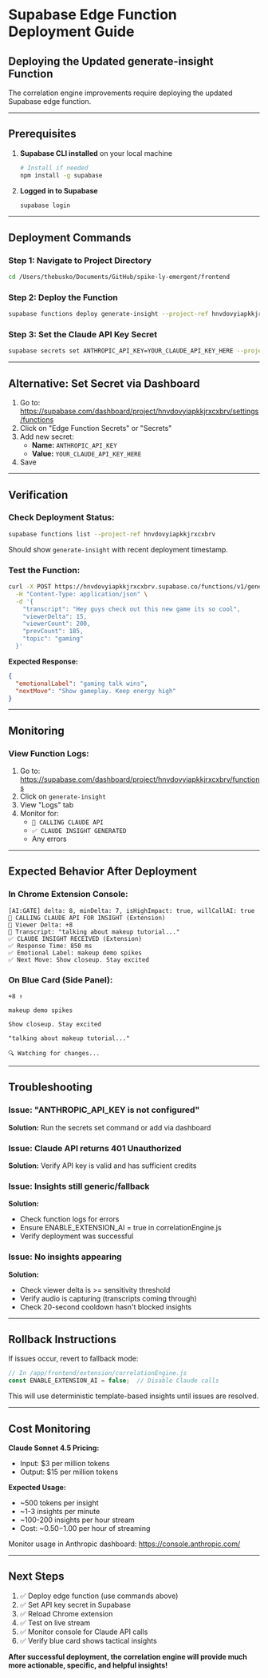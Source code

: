 # Supabase Edge Function Deployment Guide

## Deploying the Updated generate-insight Function

The correlation engine improvements require deploying the updated Supabase edge function.

---

## Prerequisites

1. **Supabase CLI installed** on your local machine
   ```bash
   # Install if needed
   npm install -g supabase
   ```

2. **Logged in to Supabase**
   ```bash
   supabase login
   ```

---

## Deployment Commands

### Step 1: Navigate to Project Directory
```bash
cd /Users/thebusko/Documents/GitHub/spike-ly-emergent/frontend
```

### Step 2: Deploy the Function
```bash
supabase functions deploy generate-insight --project-ref hnvdovyiapkkjrxcxbrv
```

### Step 3: Set the Claude API Key Secret
```bash
supabase secrets set ANTHROPIC_API_KEY=YOUR_CLAUDE_API_KEY_HERE --project-ref hnvdovyiapkkjrxcxbrv
```

---

## Alternative: Set Secret via Dashboard

1. Go to: https://supabase.com/dashboard/project/hnvdovyiapkkjrxcxbrv/settings/functions
2. Click on "Edge Function Secrets" or "Secrets"
3. Add new secret:
   - **Name:** `ANTHROPIC_API_KEY`
   - **Value:** `YOUR_CLAUDE_API_KEY_HERE`
4. Save

---

## Verification

### Check Deployment Status:
```bash
supabase functions list --project-ref hnvdovyiapkkjrxcxbrv
```

Should show `generate-insight` with recent deployment timestamp.

### Test the Function:
```bash
curl -X POST https://hnvdovyiapkkjrxcxbrv.supabase.co/functions/v1/generate-insight \
  -H "Content-Type: application/json" \
  -d '{
    "transcript": "Hey guys check out this new game its so cool",
    "viewerDelta": 15,
    "viewerCount": 200,
    "prevCount": 185,
    "topic": "gaming"
  }'
```

**Expected Response:**
```json
{
  "emotionalLabel": "gaming talk wins",
  "nextMove": "Show gameplay. Keep energy high"
}
```

---

## Monitoring

### View Function Logs:
1. Go to: https://supabase.com/dashboard/project/hnvdovyiapkkjrxcxbrv/functions
2. Click on `generate-insight`
3. View "Logs" tab
4. Monitor for:
   - `🤖 CALLING CLAUDE API`
   - `✅ CLAUDE INSIGHT GENERATED`
   - Any errors

---

## Expected Behavior After Deployment

### In Chrome Extension Console:
```
[AI:GATE] delta: 8, minDelta: 7, isHighImpact: true, willCallAI: true
🤖 CALLING CLAUDE API FOR INSIGHT (Extension)
🤖 Viewer Delta: +8
🤖 Transcript: "talking about makeup tutorial..."
✅ CLAUDE INSIGHT RECEIVED (Extension)
✅ Response Time: 850 ms
✅ Emotional Label: makeup demo spikes
✅ Next Move: Show closeup. Stay excited
```

### On Blue Card (Side Panel):
```
+8 ↑

makeup demo spikes

Show closeup. Stay excited

"talking about makeup tutorial..."

🔍 Watching for changes...
```

---

## Troubleshooting

### Issue: "ANTHROPIC_API_KEY is not configured"
**Solution:** Run the secrets set command or add via dashboard

### Issue: Claude API returns 401 Unauthorized
**Solution:** Verify API key is valid and has sufficient credits

### Issue: Insights still generic/fallback
**Solution:** 
- Check function logs for errors
- Ensure ENABLE_EXTENSION_AI = true in correlationEngine.js
- Verify deployment was successful

### Issue: No insights appearing
**Solution:**
- Check viewer delta is >= sensitivity threshold
- Verify audio is capturing (transcripts coming through)
- Check 20-second cooldown hasn't blocked insights

---

## Rollback Instructions

If issues occur, revert to fallback mode:

```javascript
// In /app/frontend/extension/correlationEngine.js
const ENABLE_EXTENSION_AI = false;  // Disable Claude calls
```

This will use deterministic template-based insights until issues are resolved.

---

## Cost Monitoring

**Claude Sonnet 4.5 Pricing:**
- Input: $3 per million tokens
- Output: $15 per million tokens

**Expected Usage:**
- ~500 tokens per insight
- ~1-3 insights per minute
- ~100-200 insights per hour stream
- Cost: ~$0.50-$1.00 per hour of streaming

Monitor usage in Anthropic dashboard: https://console.anthropic.com/

---

## Next Steps

1. ✅ Deploy edge function (use commands above)
2. ✅ Set API key secret in Supabase
3. ✅ Reload Chrome extension
4. ✅ Test on live stream
5. ✅ Monitor console for Claude API calls
6. ✅ Verify blue card shows tactical insights

**After successful deployment, the correlation engine will provide much more actionable, specific, and helpful insights!**
